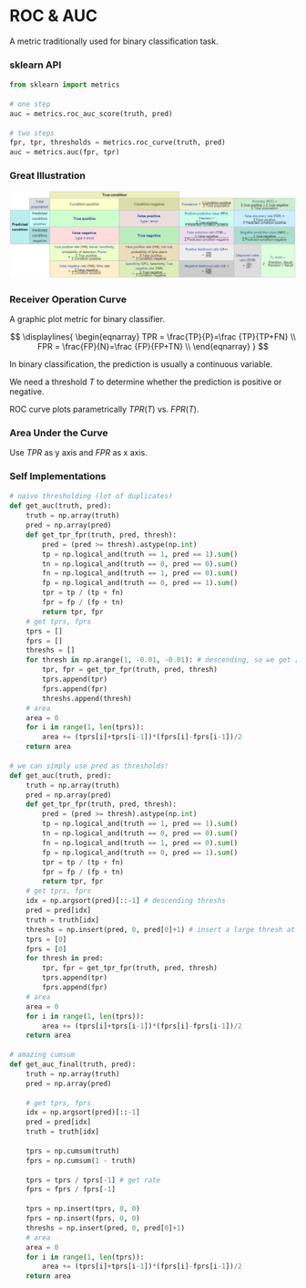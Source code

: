 # ROC & AUC

A metric traditionally used for binary classification task.


### sklearn API

```python
from sklearn import metrics

# one step
auc = metrics.roc_auc_score(truth, pred)

# two steps
fpr, tpr, thresholds = metrics.roc_curve(truth, pred)
auc = metrics.auc(fpr, tpr)
```


### Great Illustration

![image-20200717212241528](roc_auc_understand.assets/image-20200717212241528.png)


### Receiver Operation Curve

A graphic plot metric for binary classifier. 


$$
\displaylines{
\begin{eqnarray}
TPR = \frac{TP}{P}=\frac {TP}{TP+FN} \\ 
FPR = \frac{FP}{N}=\frac {FP}{FP+TN} \\
\end{eqnarray}
}
$$


In binary classification, the prediction is usually a continuous variable. 

We need a threshold $T$ to determine whether the prediction is positive or negative.

ROC curve plots parametrically $TPR(T)$ vs. $FPR(T)$.


### Area Under the Curve

Use $TPR$ as y axis and $FPR$ as x axis.


### Self Implementations

```python
# naive thresholding (lot of duplicates)
def get_auc(truth, pred):
	truth = np.array(truth)
    pred = np.array(pred)
    def get_tpr_fpr(truth, pred, thresh):
    	pred = (pred >= thresh).astype(np.int)
        tp = np.logical_and(truth == 1, pred == 1).sum()
        tn = np.logical_and(truth == 0, pred == 0).sum()
        fn = np.logical_and(truth == 1, pred == 0).sum()
        fp = np.logical_and(truth == 0, pred == 1).sum()
        tpr = tp / (tp + fn)
        fpr = fp / (fp + tn)
        return tpr, fpr
    # get tprs, fprs
    tprs = []
    fprs = []
    threshs = []
    for thresh in np.arange(1, -0.01, -0.01): # descending, so we get [0,0] to [1,1]
    	tpr, fpr = get_tpr_fpr(truth, pred, thresh)
        tprs.append(tpr)
        fprs.append(fpr)
        threshs.append(thresh)
    # area
    area = 0
    for i in range(1, len(tprs)):
    	area += (tprs[i]+tprs[i-1])*(fprs[i]-fprs[i-1])/2
    return area

# we can simply use pred as thresholds!
def get_auc(truth, pred):
	truth = np.array(truth)
    pred = np.array(pred)
    def get_tpr_fpr(truth, pred, thresh):
    	pred = (pred >= thresh).astype(np.int)
        tp = np.logical_and(truth == 1, pred == 1).sum()
        tn = np.logical_and(truth == 0, pred == 0).sum()
        fn = np.logical_and(truth == 1, pred == 0).sum()
        fp = np.logical_and(truth == 0, pred == 1).sum()
        tpr = tp / (tp + fn)
        fpr = fp / (fp + tn)
        return tpr, fpr
    # get tprs, fprs
    idx = np.argsort(pred)[::-1] # descending threshs
    pred = pred[idx]
    truth = truth[idx]
    threshs = np.insert(pred, 0, pred[0]+1) # insert a large thresh at beginning to get [0,0]
    tprs = [0]
    fprs = [0]
    for thresh in pred:
    	tpr, fpr = get_tpr_fpr(truth, pred, thresh)
        tprs.append(tpr)
        fprs.append(fpr)
    # area
    area = 0
    for i in range(1, len(tprs)):
    	area += (tprs[i]+tprs[i-1])*(fprs[i]-fprs[i-1])/2
    return area

# amazing cumsum
def get_auc_final(truth, pred):
	truth = np.array(truth)
    pred = np.array(pred)

    # get tprs, fprs
    idx = np.argsort(pred)[::-1]
    pred = pred[idx]
    truth = truth[idx]

    tprs = np.cumsum(truth)
    fprs = np.cumsum(1 - truth)
    
    tprs = tprs / tprs[-1] # get rate
    fprs = fprs / fprs[-1]
    
    tprs = np.insert(tprs, 0, 0)
    fprs = np.insert(fprs, 0, 0)
    threshs = np.insert(pred, 0, pred[0]+1)
    # area
    area = 0
    for i in range(1, len(tprs)):
    	area += (tprs[i]+tprs[i-1])*(fprs[i]-fprs[i-1])/2
    return area
```

